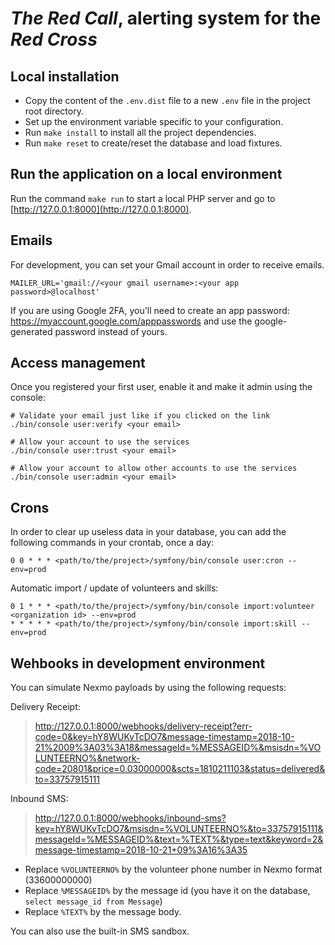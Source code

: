 # _The Red Call_, alerting system for the _Red Cross_

## Local installation

* Copy the content of the `.env.dist` file to a new `.env` file in the project root directory.
* Set up the environment variable specific to your configuration.
* Run `make install` to install all the project dependencies.
* Run `make reset` to create/reset the database and load fixtures.
 
## Run the application on a local environment

Run the command `make run` to start a local PHP server and go to [http://127.0.0.1:8000](http://127.0.0.1:8000).

## Emails

For development, you can set your Gmail account in order to receive emails.

```
MAILER_URL='gmail://<your gmail username>:<your app password>@localhost'
```

If you are using Google 2FA, you'll need to create an app password:
https://myaccount.google.com/apppasswords and use the google-generated password instead of yours.

## Access management

Once you registered your first user, enable it and make it admin using the console:

```
# Validate your email just like if you clicked on the link
./bin/console user:verify <your email>

# Allow your account to use the services
./bin/console user:trust <your email>

# Allow your account to allow other accounts to use the services
./bin/console user:admin <your email>
```

## Crons

In order to clear up useless data in your database, you can add the following commands in your crontab, once a day:

```
0 0 * * * <path/to/the/project>/symfony/bin/console user:cron --env=prod
```

Automatic import / update of volunteers and skills:

```
0 1 * * * <path/to/the/project>/symfony/bin/console import:volunteer <organization id> --env=prod
* * * * * <path/to/the/project>/symfony/bin/console import:skill --env=prod
```

## Wehbooks in development environment

You can simulate Nexmo payloads by using the following requests:

Delivery Receipt:

> http://127.0.0.1:8000/webhooks/delivery-receipt?err-code=0&key=hY8WUKvTcDO7&message-timestamp=2018-10-21%2009%3A03%3A18&messageId=%MESSAGEID%&msisdn=%VOLUNTEERNO%&network-code=20801&price=0.03000000&scts=1810211103&status=delivered&to=33757915111

Inbound SMS:

> http://127.0.0.1:8000/webhooks/inbound-sms?key=hY8WUKvTcDO7&msisdn=%VOLUNTEERNO%&to=33757915111&messageId=%MESSAGEID%&text=%TEXT%&type=text&keyword=2&message-timestamp=2018-10-21+09%3A16%3A35

- Replace `%VOLUNTEERNO%` by the volunteer phone number in Nexmo format (33600000000)
- Replace `%MESSAGEID%` by the message id (you have it on the database, `select message_id from Message`)
- Replace `%TEXT%` by the message body.

You can also use the built-in SMS sandbox.
